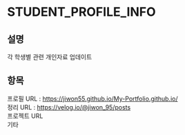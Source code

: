 # STUDENT_PROFILE_INFO
설명
---
각 학생별 관련 개인자료 업데이트 

항목
---
프로필 URL : https://jiwon55.github.io/My-Portfolio.github.io/ <br/>
정리 URL : https://velog.io/@jiwon_95/posts <br/>
프로젝트 URL <br/>
기타 
